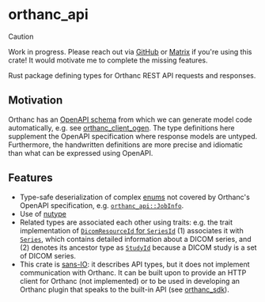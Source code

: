 # orthanc_api

> [!CAUTION]
> Work in progress.
> Please reach out via [GitHub](https://github.com/FNNDSC/orthanc-rs/discussions)
> or [Matrix](https://matrix.to/#/#chris-general:fedora.im) if you're using this
> crate! It would motivate me to complete the missing features.

Rust package defining types for Orthanc REST API requests and responses.

## Motivation

Orthanc has an [OpenAPI schema](https://orthanc.uclouvain.be/api/) from which
we can generate model code automatically, e.g. see
[orthanc_client_ogen](https://crates.io/crates/orthanc_client_ogen).
The type definitions here supplement the OpenAPI specification where response
models are untyped. Furthermore, the handwritten definitions are more precise
and idiomatic than what can be expressed using OpenAPI.

## Features

- Type-safe deserialization of complex [enums](https://serde.rs/enum-representations.html)
  not covered by Orthanc's OpenAPI specification, e.g.
  [`orthanc_api::JobInfo`](https://docs.rs/orthanc_api/latest/orthanc_api/struct.JobInfo.html).
- Use of [nutype](https://docs.rs/nutype/0.6.1/nutype/index.html)
- Related types are associated each other using traits: e.g. the trait implementation
  of [`DicomResourceId` for `SeriesId`](https://docs.rs/orthanc_api/latest/orthanc_api/trait.DicomResourceId.html#impl-DicomResourceId%3CT%3E-for-SeriesId)
  (1) associates it with [`Series`](https://docs.rs/orthanc_api/latest/orthanc_api/struct.Series.html),
  which contains detailed information about a DICOM series, and (2) denotes its ancestor type as
  [`StudyId`](https://docs.rs/orthanc_api/latest/orthanc_api/struct.StudyId.html)
  because a DICOM study is a set of DICOM series.
- This crate is [sans-IO](https://www.firezone.dev/blog/sans-io): it describes API types,
  but it does not implement communication with Orthanc. It can be built upon to provide
  an HTTP client for Orthanc (not implemented) or to be used in developing an Orthanc
  plugin that speaks to the built-in API (see [orthanc_sdk](https://crates.io/crates/orthanc_sdk)).
